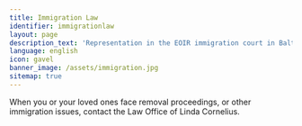 ```yaml
---
title: Immigration Law
identifier: immigrationlaw
layout: page
description_text: 'Representation in the EOIR immigration court in Baltimore, and in matters with USCIS. The Law Office of Linda Cornelius is committed to working with you to help find solutions.'
language: english
icon: gavel
banner_image: /assets/immigration.jpg
sitemap: true
---
```



When you or your loved ones face removal proceedings, or other immigration issues, contact the Law Office of Linda Cornelius.&nbsp;